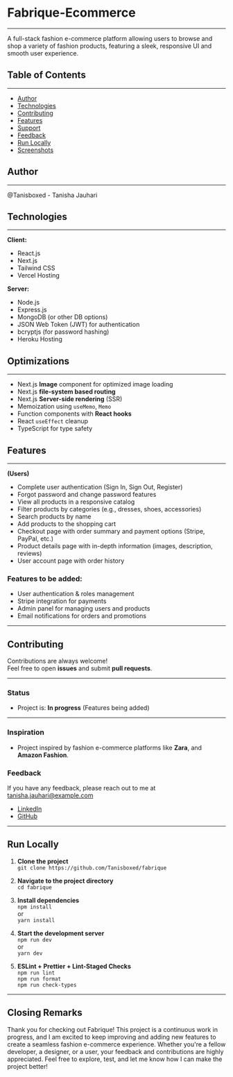 # Fabrique-Ecommerce
---
A full-stack fashion e-commerce platform allowing users to browse and shop a variety of fashion products, featuring a sleek, responsive UI and smooth user experience.

## Table of Contents
---
- [Author](#author)
- [Technologies](#technologies)
- [Contributing](#contributing)
- [Features](#features)
- [Support](#support)
- [Feedback](#feedback)
- [Run Locally](#run-locally)
- [Screenshots](#screenshots)

## Author
---
@Tanisboxed - Tanisha Jauhari

## Technologies
---
**Client:**
- React.js
- Next.js
- Tailwind CSS
- Vercel Hosting

**Server:**
- Node.js
- Express.js
- MongoDB (or other DB options)
- JSON Web Token (JWT) for authentication
- bcryptjs (for password hashing)
- Heroku Hosting

## Optimizations
---
- Next.js **Image** component for optimized image loading
- Next.js **file-system based routing**
- Next.js **Server-side rendering** (SSR)
- Memoization using `useMemo`, `Memo`
- Function components with **React hooks**
- React `useEffect` cleanup
- TypeScript for type safety

## Features
--- 
**(Users)**  
- Complete user authentication (Sign In, Sign Out, Register)
- Forgot password and change password features
- View all products in a responsive catalog
- Filter products by categories (e.g., dresses, shoes, accessories)
- Search products by name
- Add products to the shopping cart
- Checkout page with order summary and payment options (Stripe, PayPal, etc.)
- Product details page with in-depth information (images, description, reviews)
- User account page with order history

### Features to be added:
- User authentication & roles management
- Stripe integration for payments
- Admin panel for managing users and products
- Email notifications for orders and promotions

---

## Contributing
Contributions are always welcome!  
Feel free to open **issues** and submit **pull requests**.

---

### Status
- Project is: **In progress** (Features being added)

---

### Inspiration
- Project inspired by fashion e-commerce platforms like **Zara**, and **Amazon Fashion**.

### Feedback
If you have any feedback, please reach out to me at tanisha.jauhari@example.com

- [LinkedIn](www.linkedin.com/in/tanishaj-in)
- [GitHub](https://github.com/Tanisboxed)

---

## Run Locally

1. **Clone the project**  
   `git clone https://github.com/Tanisboxed/fabrique`

2. **Navigate to the project directory**  
   `cd fabrique`

3. **Install dependencies**  
   `npm install`  
   or  
   `yarn install`

4. **Start the development server**  
   `npm run dev`  
   or  
   `yarn dev`

5. **ESLint + Prettier + Lint-Staged Checks**  
   `npm run lint`  
   `npm run format`  
   `npm run check-types`

---

## Closing Remarks
Thank you for checking out Fabrique! This project is a continuous work in progress, and I am excited to keep improving and adding new features to create a seamless fashion e-commerce experience. Whether you're a fellow developer, a designer, or a user, your feedback and contributions are highly appreciated. Feel free to explore, test, and let me know how I can make the project better!
